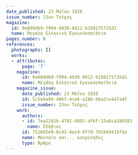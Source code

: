 ```yaml
---
date_published: 23 Μαΐου 1926
issue_number: 13ον Τεύχος
magazine:
  id: 0e609d69-f994-4930-8812-b188175f35d1
  name: Μεγάλη Ελληνική Εγκυκλοπαίδεια
pages_number: 8
references:
  photographs: []
  works:
  - attributes:
      page: '7'
    magazine:
      id: 0e609d69-f994-4930-8812-b188175f35d1
      name: Μεγάλη Ελληνική Εγκυκλοπαίδεια
    magazine_issue:
      date_published: 23 Μαΐου 1926
      id: 5c5e0a96-40b7-4ce6-a286-6ba2ce447a4f
      issue_number: 13ον Τεύχος
    work:
      authors:
      - id: 7ea22d2b-4781-4882-af6f-15a6ca286501
        name: Σύλβιος
      id: 752665e9-8c42-4ec4-bf7d-7d1b45415fda
      name: Μονταίν και... κουρελήδες
      type: Άρθρο
---
```


